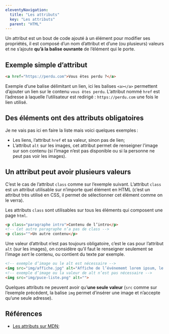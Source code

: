 ```yaml
---
eleventyNavigation:
  title: "Les attributs"
  key: "Les attributs"
  parent: "HTML"
---
```



Un attribut est un bout de code ajouté à un élément pour modifier ses propriétés, il est composé d’un nom d’attribut et d’une (ou plusieurs) valeurs et ne s’ajoute **qu’à la balise ouvrante** de l’élément qui le porte.


## Exemple simple d’attribut

```html
<a href="https://perdu.com">Vous êtes perdu ?</a>
```

Exemple d’une balise délimitant un lien, ici les balises `<a></a>` permettent d’ajouter un lien sur le contenu `vous êtes perdu`. L’attribut nommé `href` est l’adresse à laquelle l’utilisateur est redirigé : `https://perdu.com` une fois le lien utilisé.


## Des éléments ont des attributs obligatoires

Je ne vais pas ici en faire la liste mais voici quelques exemples :
- Les liens, l’attribut `href` et sa valeur, sinon pas de lien;
- L’attribut `alt` sur les images, cet attribut permet de renseigner l’image sur son contenu (si l’image n’est pas disponible ou si la personne ne peut pas voir les images).


## Un attribut peut avoir plusieurs valeurs

C’est le cas de l’attribut `class` comme sur l’exemple suivant. L’attribut `class` est un attribut utilisable sur n’importe quel élément en HTML (c’est un attribut très utilisé en CSS, il permet de sélectionner cet élément comme on le verra).

Les attributs `class` sont utilisables sur tous les éléments qui composent une page `html`.

```html
<p class="paragraphe intro">Contenu de l’intro</p>
<!-- Cet autre paragraphe n’a pas de class -->
<p class="">Un autre contenu</p>
```

Une valeur d’attribut n’est pas toujours obligatoire, c’est le cas pour l’attribut `alt` (sur les images), on considère qu’il faut le renseigner seulement se l’image *sert* le contenu, ou contient du texte par exemple.

```html
<!-- exemple d’image ou le alt est nécessaire -->
<img src="img/affiche.jpg" alt="Affiche de l’événememt lorem ipsum, le 13 juillet">
<!-- exemple d’image ou la valeur de alt n’est pas nécessaire -->
<img src="img/puce-liste.png" alt="">
```

Quelques attributs ne peuvent avoir qu’**une seule valeur** (`src` comme sur l’exemple précédent, la balise `img` permet d’insérer une image et n’accepte qu’une seule adresse).


## Références

- [Les attributs sur MDN](https://developer.mozilla.org/fr/docs/Web/HTML/Attributes);
